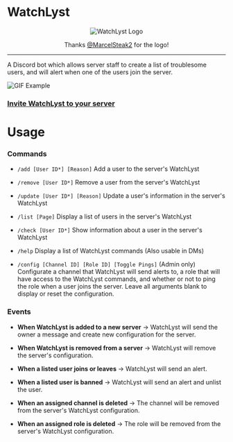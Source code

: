 # WatchLyst

<p align="center">
  <img src="https://i.imgur.com/WUXKZzZ.png" alt="WatchLyst Logo"/>
  <p align="center">Thanks <a href="https://twitter.com/MarcelSteak2">@MarcelSteak2</a> for the logo!</p>
  <hr />
</p>

A Discord bot which allows server staff to create a list of troublesome users, and will alert when one of the users join the server.

![GIF Example](https://i.imgur.com/omb6BgP.gif "GIF Example")

### [Invite WatchLyst to your server](https://discord.com/api/oauth2/authorize?client_id=765240772781932555&permissions=2052&scope=bot%20applications.commands)

# Usage

### Commands

- `/add [User ID*] [Reason]` Add a user to the server's WatchLyst

- `/remove [User ID*]` Remove a user from the server's WatchLyst

- `/update [User ID*] [Reason]` Update a user's information in the server's WatchLyst

- `/list [Page]` Display a list of users in the server's WatchLyst

- `/check [User ID*]` Show information about a user in the server's WatchLyst

- `/help` Display a list of WatchLyst commands (Also usable in DMs)

- `/config [Channel ID] [Role ID] [Toggle Pings]` (Admin only) Configurate a channel that WatchLyst will send alerts to, a role that will have access to the WatchLyst commands, and whether or not to ping the role when a user joins the server. Leave all arguments blank to display or reset the configuration.

### Events

- **When WatchLyst is added to a new server** -> WatchLyst will send the owner a message and create new configuration for the server.

- **When WatchLyst is removed from a server** -> WatchLyst will remove the server's configuration.

- **When a listed user joins or leaves** -> WatchLyst will send an alert.

- **When a listed user is banned** -> WatchLyst will send an alert and unlist the user.

- **When an assigned channel is deleted** -> The channel will be removed from the server's WatchLyst configuration.

- **When an assigned role is deleted** -> The role will be removed from the server's WatchLyst configuration.